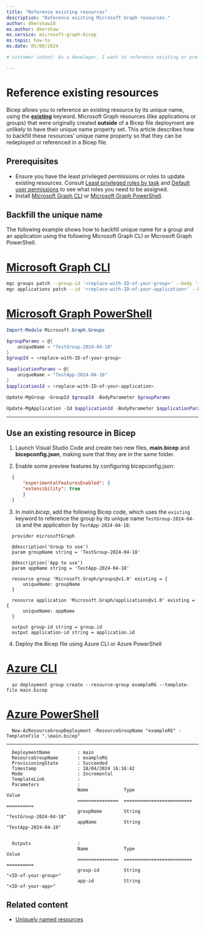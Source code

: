 ```yaml
---
title: "Reference existing resources"
description: "Reference existing Microsoft Graph resources."
author: dkershaw10
ms.author: dkershaw
ms.service: microsoft-graph-bicep
ms.topic: how-to
ms.date: 05/08/2024

# customer intent: As a developer, I want to reference existing or pre-created resources so that I can manage them through Bicep.

---
```


# Reference existing resources

Bicep allows you to reference an existing resource by its unique name, using the [**existing**](/azure/azure-resource-manager/bicep/existing-resource) keyword. Microsoft Graph resources (like applications or groups) that were originally created **outside** of a Bicep file deployment are unlikely to have their unique name property set. This article describes how to backfill these resources' unique name property so that they can be redeployed or referenced in a Bicep file.

## Prerequisites

- Ensure you have the least privileged permissions or roles to update existing resources. Consult [Least privileged roles by task](/entra/identity/role-based-access-control/delegate-by-task) and [Default user permissions](/entra/fundamentals/users-default-permissions) to see what roles you need to be assigned.
- Install [Microsoft Graph CLI](/graph/cli/overview.md) or [Microsoft Graph PowerShell](/powershell/microsoftgraph/overview.md).

## Backfill the unique name

The following example shows how to backfill unique name for a group and an application using the following Microsoft Graph CLI or Microsoft Graph PowerShell.

# [Microsoft Graph CLI](#tab/CLI)

```bash
mgc groups patch --group-id '<replace-with-ID-of-your-group>' --body '{"uniqueName": "TestGroup-2024-04-18"}'
mgc applications patch --id '<replace-with-ID-of-your-application>' --body '{"uniqueName": "TestApp-2024-04-18"}'
```

# [Microsoft Graph PowerShell](#tab/PowerShell)

```powershell
Import-Module Microsoft.Graph.Groups

$groupParams = @{
    uniqueName = "TestGroup-2024-04-18"
}
$groupId = <replace-with-ID-of-your-group>

$applicationParams = @{
    uniqueName = "TestApp-2024-04-18"
}
$applicationId = <replace-with-ID-of-your-application>

Update-MgGroup -GroupId $groupId -BodyParameter $groupParams

Update-MgApplication -Id $applicationId -BodyParameter $applicationParams
```

---

## Use an existing resource in Bicep

1. Launch Visual Studio Code and create two new files, **main.bicep** and **bicepconfig.json**, making sure that they are in the same folder. 

2. Enable some preview features by configuring bicepconfig.json:

  ```json
    {
        "experimentalFeaturesEnabled": {
        "extensibility": true
        }
    }
  ```

3. In *main.bicep*, add the following Bicep code, which uses the `existing` keyword to reference the group by its unique name `TestGroup-2024-04-18` and the application by `TestApp-2024-04-18`:

  ```Bicep
    provider microsoftGraph

    @description('Group to use')
    param groupName string = 'TestGroup-2024-04-18'

    @description('App to use')
    param appName string = 'TestApp-2024-04-18'

    resource group 'Microsoft.Graph/groups@v1.0' existing = {
        uniqueName: groupName
    }

    resource application 'Microsoft.Graph/applications@v1.0' existing = {
        uniqueName: appName
    }

    output group-id string = group.id
    output application-id string = application.id
  ```

4. Deploy the Bicep file using Azure CLI or Azure PowerShell

  # [Azure CLI](#tab/CLI)

  ```azurecli-interactive
    az deployment group create --resource-group exampleRG --template-file main.bicep
  ```

  # [Azure PowerShell](#tab/PowerShell)

  ```azurepowershell-interactive
    New-AzResourceGroupDeployment -ResourceGroupName "exampleRG" -TemplateFile ".\main.bicep"
  ```

---

  ```output
    DeploymentName          : main
    ResourceGroupName       : exampleRG
    ProvisioningState       : Succeeded
    Timestamp               : 18/04/2024 16:16:42
    Mode                    : Incremental
    TemplateLink            :
    Parameters              :
                            Name             Type                       Value
                            ===============  =========================  ==========
                            groupName        String                     "TestGroup-2024-04-18"
                            appName          String                     "TestApp-2024-04-18"


    Outputs                 :
                            Name             Type                       Value
                            ===============  =========================  ==========
                            group-id         String                     "<ID-of-your-group>"
                            app-id           String                     "<ID-of-your-app>"
  ```

## Related content

- [Uniquely named resources](./concept-uniquely-named-resources.md)
